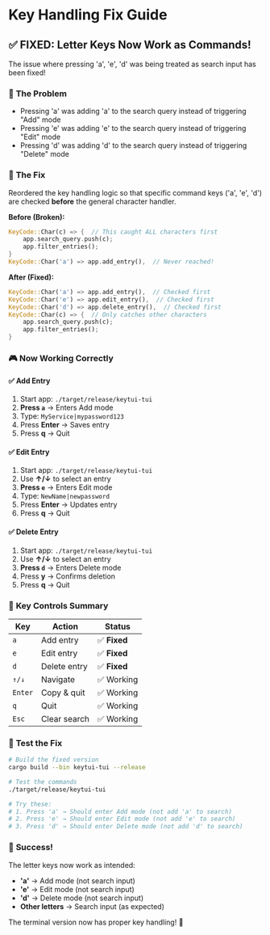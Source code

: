 # Key Handling Fix Guide

## ✅ **FIXED: Letter Keys Now Work as Commands!**

The issue where pressing 'a', 'e', 'd' was being treated as search input has been fixed!

### 🐛 **The Problem**
- Pressing 'a' was adding 'a' to the search query instead of triggering "Add" mode
- Pressing 'e' was adding 'e' to the search query instead of triggering "Edit" mode  
- Pressing 'd' was adding 'd' to the search query instead of triggering "Delete" mode

### 🔧 **The Fix**
Reordered the key handling logic so that specific command keys ('a', 'e', 'd') are checked **before** the general character handler.

**Before (Broken):**
```rust
KeyCode::Char(c) => {  // This caught ALL characters first
    app.search_query.push(c);
    app.filter_entries();
}
KeyCode::Char('a') => app.add_entry(),  // Never reached!
```

**After (Fixed):**
```rust
KeyCode::Char('a') => app.add_entry(),  // Checked first
KeyCode::Char('e') => app.edit_entry(),  // Checked first
KeyCode::Char('d') => app.delete_entry(),  // Checked first
KeyCode::Char(c) => {  // Only catches other characters
    app.search_query.push(c);
    app.filter_entries();
}
```

### 🎮 **Now Working Correctly**

#### ✅ **Add Entry**
1. Start app: `./target/release/keytui-tui`
2. **Press `a`** → Enters Add mode
3. Type: `MyService|mypassword123`
4. Press **Enter** → Saves entry
5. Press **q** → Quit

#### ✅ **Edit Entry**
1. Start app: `./target/release/keytui-tui`
2. Use **↑/↓** to select an entry
3. **Press `e`** → Enters Edit mode
4. Type: `NewName|newpassword`
5. Press **Enter** → Updates entry
6. Press **q** → Quit

#### ✅ **Delete Entry**
1. Start app: `./target/release/keytui-tui`
2. Use **↑/↓** to select an entry
3. **Press `d`** → Enters Delete mode
4. Press **y** → Confirms deletion
5. Press **q** → Quit

### 🎯 **Key Controls Summary**

| Key | Action | Status |
|-----|--------|--------|
| `a` | Add entry | ✅ **Fixed** |
| `e` | Edit entry | ✅ **Fixed** |
| `d` | Delete entry | ✅ **Fixed** |
| `↑/↓` | Navigate | ✅ Working |
| `Enter` | Copy & quit | ✅ Working |
| `q` | Quit | ✅ Working |
| `Esc` | Clear search | ✅ Working |

### 🧪 **Test the Fix**

```bash
# Build the fixed version
cargo build --bin keytui-tui --release

# Test the commands
./target/release/keytui-tui

# Try these:
# 1. Press 'a' → Should enter Add mode (not add 'a' to search)
# 2. Press 'e' → Should enter Edit mode (not add 'e' to search)  
# 3. Press 'd' → Should enter Delete mode (not add 'd' to search)
```

### 🎉 **Success!**

The letter keys now work as intended:
- **'a'** → Add mode (not search input)
- **'e'** → Edit mode (not search input)
- **'d'** → Delete mode (not search input)
- **Other letters** → Search input (as expected)

The terminal version now has proper key handling! 🎯
